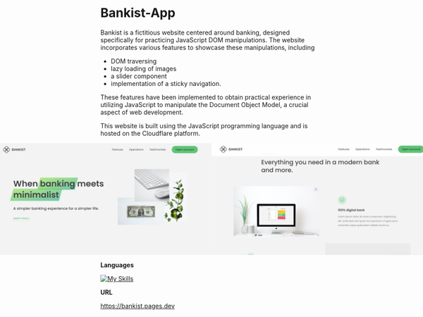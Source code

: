 # Bankist-App
Bankist is a fictitious website centered around banking, designed specifically for practicing JavaScript DOM manipulations. The website incorporates various features to showcase these manipulations, including
- DOM traversing
- lazy loading of images
- a slider component
- implementation of a sticky navigation.

These features have been implemented to obtain practical experience in utilizing JavaScript to manipulate the Document Object Model, a crucial aspect of web development.

This website is built using the JavaScript programming language and is hosted on the Cloudflare platform.

<div align="center" style="display: flex; justify-content: center; align-items: center;">
 <img src="Screenshots/1.jpg" width="950">
 <img src="Screenshots/2.jpg" width="950">
</div>
 
**Languages**

[![My Skills](https://skillicons.dev/icons?i=js)](https://skillicons.dev)

**URL**

https://bankist.pages.dev
